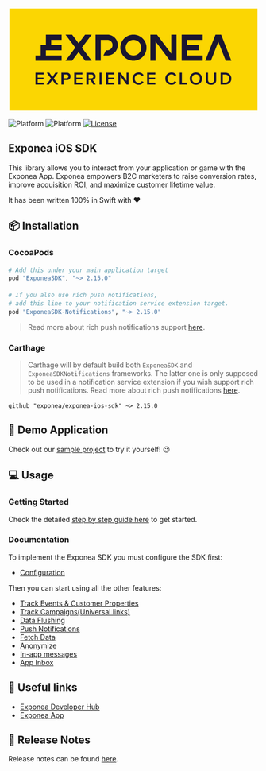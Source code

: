 <p align="center">
  <img src="./Documentation/logo_yellow.png?raw=true" alt="Exponea"/>
</p>

![Platform](https://img.shields.io/badge/Platform-iOS-lightgrey.svg?style=flat)
![Platform](https://img.shields.io/badge/Swift-4.2+-green.svg?style=flat)
[![License](https://img.shields.io/badge/License-MIT-yellow.svg)](https://opensource.org/licenses/MIT)

## Exponea iOS SDK

This library allows you to interact from your application or game with the Exponea App. Exponea empowers B2C marketers to raise conversion rates, improve acquisition ROI, and maximize customer lifetime value.

It has been written 100% in Swift with ❤️

## 📦 Installation

### CocoaPods

```ruby
# Add this under your main application target
pod "ExponeaSDK", "~> 2.15.0"

# If you also use rich push notifications,
# add this line to your notification service extension target.
pod "ExponeaSDK-Notifications", "~> 2.15.0"
```

> Read more about rich push notifications support [here](./Documentation/PUSH.md).

### Carthage

> Carthage will by default build both `ExponeaSDK` and `ExponeaSDKNotifications` frameworks. The latter one is only supposed to be used in a notification service extension if you wish support rich push notifications. Read more about rich push notifications [here](./Documentation/PUSH.md).

```
github "exponea/exponea-ios-sdk" ~> 2.15.0
```

## 📱 Demo Application

Check out our [sample project](https://github.com/exponea/exponea-ios-sdk/tree/master/ExponeaSDK/Example) to try it yourself! 😉

## 💻 Usage

### Getting Started

Check the detailed [step by step guide here](./Documentation/Guide/GUIDE.md) to get started.

### Documentation

To implement the Exponea SDK you must configure the SDK first:

* [Configuration](./Documentation/CONFIG.md)

Then you can start using all the other features:

* [Track Events & Customer Properties](./Documentation/TRACK.md)
* [Track Campaigns(Universal links)](./Documentation/UNIVERSAL_LINK.md)
* [Data Flushing](./Documentation/FLUSH.md)
* [Push Notifications](./Documentation/PUSH.md)
* [Fetch Data](./Documentation/FETCH.md)
* [Anonymize](./Documentation/ANONYMIZE.md)
* [In-app messages](./Documentation/IN_APP_MESSAGES.md)
* [App Inbox](./Documentation/APP_INBOX.md)

## 🔗 Useful links

* [Exponea Developer Hub](https://developers.exponea.com)
* [Exponea App](https://app.exponea.com/login)

## 📝 Release Notes

Release notes can be found [here](./Documentation/RELEASE_NOTES.md).

